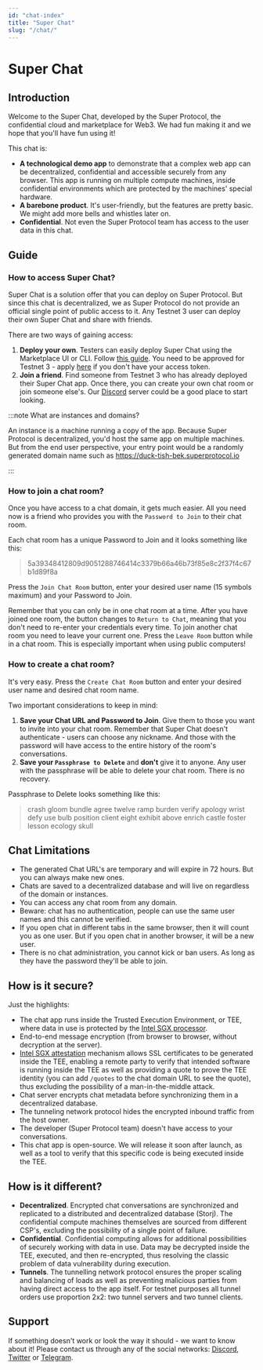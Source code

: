 ```yaml
---
id: "chat-index"
title: "Super Chat"
slug: "/chat/"
---
```


# Super Chat

## Introduction

Welcome to the Super Chat, developed by the Super Protocol, the confidential cloud and marketplace for Web3. We had fun making it and we hope that you'll have fun using it!

This chat is:
* **A technological demo app** to demonstrate that a complex web app can be decentralized, confidential and accessible securely from any browser. This app is running on multiple compute machines, inside confidential environments which are protected by the machines' special hardware.
* **A barebone product**. It's user-friendly, but the features are pretty basic. We might add more bells and whistles later on.
* **Confidential**. Not even the Super Protocol team has access to the user data in this chat.

## Guide

### How to access Super Chat?
Super Chat is a solution offer that you can deploy on Super Protocol. But since this chat is decentralized, we as Super Protocol do not provide an official single point of public access to it. Any Testnet 3 user can deploy their own Super Chat and share with friends.

There are two ways of gaining access:

1. **Deploy your own**. Testers can easily deploy Super Chat using the Marketplace UI or CLI. Follow [this guide](/developers/marketplace). You need to be approved for Testnet 3 - apply [here](/testnet/) if you don't have your access token. 
2. **Join a friend**. Find someone from Testnet 3 who has already deployed their Super Chat app. Once there, you can create your own chat room or join someone else's. Our [Discord](https://discord.com/invite/superprotocol) server could be a good place to start looking.

:::note What are instances and domains?

An instance is a machine running a copy of the app. Because Super Protocol is decentralized, you'd host the same app on multiple machines. But from the end user perspective, your entry point would be a randomly generated domain name such as https://duck-tish-bek.superprotocol.io 

:::

### How to join a chat room?
Once you have access to a chat domain, it gets much easier. All you need now is a friend who provides you with the `Password to Join` to their chat room.

Each chat room has a unique Password to Join and it looks something like this: 

> 5a39348412809d9051288746414c3379b66a46b73f85e8c2f37f4c67b1d89f8a

Press the `Join Chat Room` button, enter your desired user name (15 symbols maximum) and your Password to Join.

Remember that you can only be in one chat room at a time. After you have joined one room, the button changes to `Return to Chat`, meaning that you don't need to re-enter your credentials every time. To join another chat room you need to leave your current one. Press the `Leave Room` button while in a chat room. This is especially important when using public computers!

### How to create a chat room?

It's very easy. Press the `Create Chat Room` button and enter your desired user name and desired chat room name. 

Two important considerations to keep in mind:
1. **Save your Chat URL and Password to Join**. Give them to those you want to invite into your chat room. Remember that Super Chat doesn't authenticate - users can choose any nickname. And those with the password will have access to the entire history of the room's conversations.
2. **Save your `Passphrase to Delete`** and **don't** give it to anyone. Any user with the passphrase will be able to delete your chat room. There is no recovery.

Passphrase to Delete looks something like this:
> crash gloom bundle agree twelve ramp burden verify apology wrist defy use bulb position client eight exhibit above enrich castle foster lesson ecology skull

## Chat Limitations

* The generated Chat URL's are temporary and will expire in 72 hours. But you can always make new ones.
* Chats are saved to a decentralized database and will live on regardless of the domain or instances. 
* You can access any chat room from any domain.
* Beware: chat has no authentication, people can use the same user names and this cannot be verified.
* If you open chat in different tabs in the same browser, then it will count you as one user. But if you open chat in another browser, it will be a new user.
* There is no chat administration, you cannot kick or ban users. As long as they have the password they'll be able to join.


## How is it secure?

Just the highlights:

* The chat app runs inside the Trusted Execution Environment, or TEE, where data in use is protected by the [Intel SGX processor](https://www.intel.com/content/www/us/en/architecture-and-technology/software-guard-extensions.html).
* End-to-end message encryption (from browser to browser, without decryption at the server).
* [Intel SGX attestation](https://www.intel.com/content/www/us/en/developer/articles/technical/quote-verification-attestation-with-intel-sgx-dcap.html) mechanism allows SSL certificates to be generated inside the TEE, enabling a remote party to verify that intended software is running inside the TEE as well as providing a quote to prove the TEE identity (you can add `/quotes` to the chat domain URL to see the quote), thus excluding the possibility of a man-in-the-middle attack.
* Chat server encrypts chat metadata before synchronizing them in a decentralized database.
* The tunneling network protocol hides the encrypted inbound traffic from the host owner.
* The developer (Super Protocol team) doesn't have access to your conversations. 
* This chat app is open-source. We will release it soon after launch, as well as a tool to verify that this specific code is being executed inside the TEE.

## How is it different?

* **Decentralized**. Encrypted chat conversations are synchronized and replicated to a distributed and decentralized database (Storj). The confidential compute machines themselves are sourced from different CSP's, excluding the possibility of a single point of failure.
* **Confidential**. Confidential computing allows for additional possibilities of securely working with data in use. Data may be decrypted inside the TEE, executed, and then re-encrypted, thus resolving the classic problem of data vulnerability during execution.
* **Tunnels**. The tunnelling network protocol ensures the proper scaling and balancing of loads as well as preventing malicious parties from having direct access to the app itself. For testnet purposes all tunnel orders use proportion 2x2: two tunnel servers and two tunnel clients.


## Support

If something doesn't work or look the way it should - we want to know about it! Please contact us through any of the social networks: [Discord](https://discord.com/invite/superprotocol), [Twitter](https://twitter.com/super__protocol) or [Telegram](https://t.me/superprotocol). 
